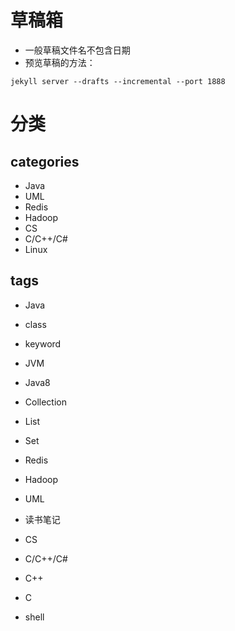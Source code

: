 # 草稿箱

* 一般草稿文件名不包含日期
* 预览草稿的方法：  

```
jekyll server --drafts --incremental --port 1888
```


# 分类

## categories

* Java
* UML
* Redis
* Hadoop
* CS
* C/C++/C#
* Linux


## tags
* Java
* class
* keyword

* JVM

* Java8
* Collection
* List
* Set

* Redis
* Hadoop

* UML

* 读书笔记 

* CS
* C/C++/C#
* C++
* C

* shell